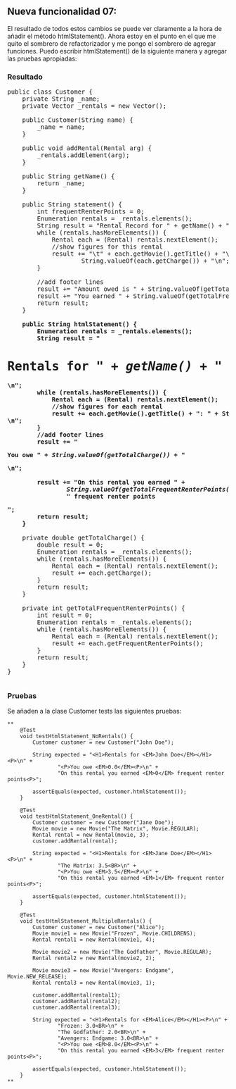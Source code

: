 ## Nueva funcionalidad 07:

El resultado de todos estos cambios se puede ver claramente a la hora de añadir el método htmlStatement(). Ahora 
estoy en el punto en el que me quito el sombrero de refactorizador y me pongo el sombrero de agregar funciones. 
Puedo escribir htmlStatement() de la siguiente manera y agregar las pruebas apropiadas:


### Resultado

<pre>
public class Customer {
    private String _name;
    private Vector _rentals = new Vector();

    public Customer(String name) {
        _name = name;
    }

    public void addRental(Rental arg) {
        _rentals.addElement(arg);
    }

    public String getName() {
        return _name;
    }

    public String statement() {
        int frequentRenterPoints = 0;
        Enumeration rentals = _rentals.elements();
        String result = "Rental Record for " + getName() + "\n";
        while (rentals.hasMoreElements()) {
            Rental each = (Rental) rentals.nextElement();
            //show figures for this rental
            result += "\t" + each.getMovie().getTitle() + "\t" +
                    String.valueOf(each.getCharge()) + "\n";
        }

        //add footer lines
        result += "Amount owed is " + String.valueOf(getTotalCharge()) +  "\n";
        result += "You earned " + String.valueOf(getTotalFrequentRenterPoints()) + " frequent renter points";
        return result;
    }
<b>
    public String htmlStatement() {
        Enumeration rentals = _rentals.elements();
        String result = "<H1>Rentals for <EM>" + getName() + "</EM></H1><P>\n";
        while (rentals.hasMoreElements()) {
            Rental each = (Rental) rentals.nextElement();
            //show figures for each rental
            result += each.getMovie().getTitle() + ": " + String.valueOf(each.getCharge()) + "<BR>\n";
        }
        //add footer lines
        result += "<P>You owe <EM>" + String.valueOf(getTotalCharge()) + "</EM><P>\n";

        result += "On this rental you earned <EM>" +
                String.valueOf(getTotalFrequentRenterPoints()) +
                "</EM> frequent renter points<P>";
        return result;
    }
</b>
    private double getTotalCharge() {
        double result = 0;
        Enumeration rentals = _rentals.elements();
        while (rentals.hasMoreElements()) {
            Rental each = (Rental) rentals.nextElement();
            result += each.getCharge();
        }
        return result;
    }

    private int getTotalFrequentRenterPoints() {
        int result = 0;
        Enumeration rentals = _rentals.elements();
        while (rentals.hasMoreElements()) {
            Rental each = (Rental) rentals.nextElement();
            result += each.getFrequentRenterPoints();
        }
        return result;
    }
}
</pre>

### Pruebas

Se añaden a la clase Customer tests las siguientes pruebas:

```
**
    @Test
    void testHtmlStatement_NoRentals() {
        Customer customer = new Customer("John Doe");

        String expected = "<H1>Rentals for <EM>John Doe</EM></H1><P>\n" +
                "<P>You owe <EM>0.0</EM><P>\n" +
                "On this rental you earned <EM>0</EM> frequent renter points<P>";

        assertEquals(expected, customer.htmlStatement());
    }

    @Test
    void testHtmlStatement_OneRental() {
        Customer customer = new Customer("Jane Doe");
        Movie movie = new Movie("The Matrix", Movie.REGULAR);
        Rental rental = new Rental(movie, 3);
        customer.addRental(rental);

        String expected = "<H1>Rentals for <EM>Jane Doe</EM></H1><P>\n" +
                "The Matrix: 3.5<BR>\n" +
                "<P>You owe <EM>3.5</EM><P>\n" +
                "On this rental you earned <EM>1</EM> frequent renter points<P>";

        assertEquals(expected, customer.htmlStatement());
    }

    @Test
    void testHtmlStatement_MultipleRentals() {
        Customer customer = new Customer("Alice");
        Movie movie1 = new Movie("Frozen", Movie.CHILDRENS);
        Rental rental1 = new Rental(movie1, 4);

        Movie movie2 = new Movie("The Godfather", Movie.REGULAR);
        Rental rental2 = new Rental(movie2, 2);

        Movie movie3 = new Movie("Avengers: Endgame", Movie.NEW_RELEASE);
        Rental rental3 = new Rental(movie3, 1);

        customer.addRental(rental1);
        customer.addRental(rental2);
        customer.addRental(rental3);

        String expected = "<H1>Rentals for <EM>Alice</EM></H1><P>\n" +
                "Frozen: 3.0<BR>\n" +
                "The Godfather: 2.0<BR>\n" +
                "Avengers: Endgame: 3.0<BR>\n" +
                "<P>You owe <EM>8.0</EM><P>\n" +
                "On this rental you earned <EM>3</EM> frequent renter points<P>";

        assertEquals(expected, customer.htmlStatement());
    }
**
```

